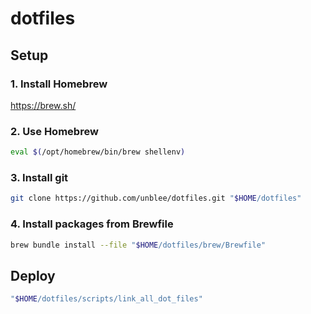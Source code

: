 # dotfiles

## Setup

### 1. Install Homebrew

https://brew.sh/

### 2. Use Homebrew

```sh
eval $(/opt/homebrew/bin/brew shellenv)
```

### 3. Install git

```sh
git clone https://github.com/unblee/dotfiles.git "$HOME/dotfiles"
```

### 4. Install packages from Brewfile

```sh
brew bundle install --file "$HOME/dotfiles/brew/Brewfile"
```

## Deploy

```sh
"$HOME/dotfiles/scripts/link_all_dot_files"
```
